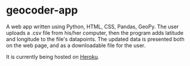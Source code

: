 # geocoder-app

A web app written using Python, HTML, CSS, Pandas, GeoPy. The user uploads a .csv file from his/her computer, then the program adds latitude and longitude to the file's datapoints. The updated data is presented both on the web page, and as a downloadable file for the user.  

It is currently being hosted on [Heroku](https://geocoderwebservice.herokuapp.com/).

